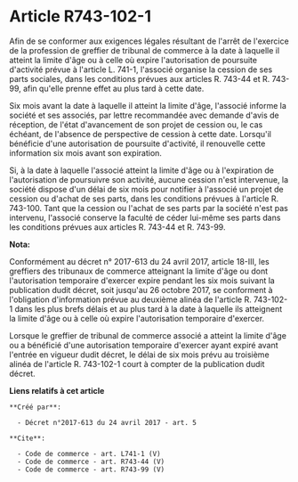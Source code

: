 # Article R743-102-1

Afin de se conformer aux exigences légales résultant de l'arrêt de l'exercice de la profession de greffier de tribunal de
commerce à la date à laquelle il atteint la limite d'âge ou à celle où expire l'autorisation de poursuite d'activité prévue à
l'article L. 741-1, l'associé organise la cession de ses parts sociales, dans les conditions prévues aux articles R. 743-44
et R. 743-99, afin qu'elle prenne effet au plus tard à cette date.

Six mois avant la date à laquelle il atteint la limite d'âge, l'associé informe la société et ses associés, par lettre
recommandée avec demande d'avis de réception, de l'état d'avancement de son projet de cession ou, le cas échéant, de
l'absence de perspective de cession à cette date. Lorsqu'il bénéficie d'une autorisation de poursuite d'activité, il
renouvelle cette information six mois avant son expiration.

Si, à la date à laquelle l'associé atteint la limite d'âge ou à l'expiration de l'autorisation de poursuivre son activité,
aucune cession n'est intervenue, la société dispose d'un délai de six mois pour notifier à l'associé un projet de cession ou
d'achat de ses parts, dans les conditions prévues à l'article R. 743-100. Tant que la cession ou l'achat de ses parts par la
société n'est pas intervenu, l'associé conserve la faculté de céder lui-même ses parts dans les conditions prévues aux
articles R. 743-44 et R. 743-99.

**Nota:**

Conformément au décret n° 2017-613 du 24 avril 2017, article 18-III, les greffiers des tribunaux de commerce atteignant la
limite d'âge ou dont l'autorisation temporaire d'exercer expire pendant les six mois suivant la publication dudit décret,
soit jusqu'au 26 octobre 2017, se conforment à l'obligation d'information prévue au deuxième alinéa de l'article R. 743-102-1
dans les plus brefs délais et au plus tard à la date à laquelle ils atteignent la limite d'âge ou à celle où expire
l'autorisation temporaire d'exercer.

Lorsque le greffier de tribunal de commerce associé a atteint la limite d'âge ou a bénéficié d'une autorisation temporaire
d'exercer ayant expiré avant l'entrée en vigueur dudit décret, le délai de six mois prévu au troisième alinéa de l'article R.
743-102-1 court à compter de la publication dudit décret.

**Liens relatifs à cet article**

	**Créé par**:

	  - Décret n°2017-613 du 24 avril 2017 - art. 5

	**Cite**:

	  - Code de commerce - art. L741-1 (V)
	  - Code de commerce - art. R743-44 (V)
	  - Code de commerce - art. R743-99 (V)
